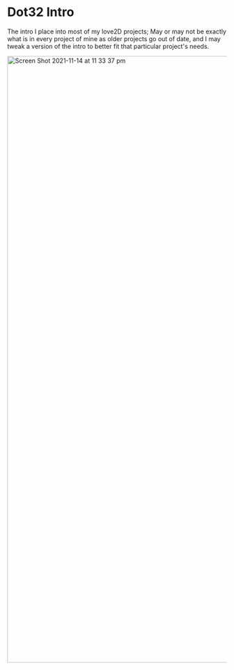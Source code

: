# Dot32 Intro
The intro I place into most of my love2D projects;
May or may not be exactly what is in every project of mine as older projects go out of date, and I may tweak a version of the intro to better fit that particular project's needs.

<img width="1392" alt="Screen Shot 2021-11-14 at 11 33 37 pm" src="https://user-images.githubusercontent.com/61964090/141687688-934fa07c-a2be-4bf9-bf2c-cf4aeaafed3c.png">

